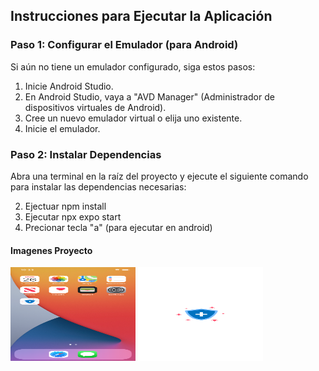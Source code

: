 ## Instrucciones para Ejecutar la Aplicación

### Paso 1: Configurar el Emulador (para Android)

Si aún no tiene un emulador configurado, siga estos pasos:

1. Inicie Android Studio.
2. En Android Studio, vaya a "AVD Manager" (Administrador de dispositivos virtuales de Android).
3. Cree un nuevo emulador virtual o elija uno existente.
4. Inicie el emulador.

### Paso 2: Instalar Dependencias

Abra una terminal en la raíz del proyecto y ejecute el siguiente comando para instalar las dependencias necesarias:

2. Ejectuar npm install
3. Ejecutar npx expo start
4. Precionar tecla "a" (para ejecutar en android)

#### Imagenes Proyecto

<img src="./assets/project-images/iphone-home-preview.png" alt="ome Preview" width="200" height="150">
<img src="./assets/project-images/iphone-splash-preview.png" alt="Splash Preview" width="200" height="150">
